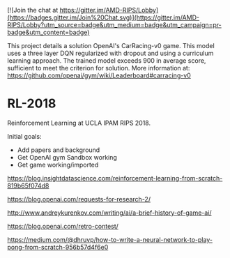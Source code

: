 [![Join the chat at https://gitter.im/AMD-RIPS/Lobby](https://badges.gitter.im/Join%20Chat.svg)](https://gitter.im/AMD-RIPS/Lobby?utm_source=badge&utm_medium=badge&utm_campaign=pr-badge&utm_content=badge)

This project details a solution OpenAI's CarRacing-v0 game. This model uses a three layer DQN regularized with dropout and using a curriculum learning approach. The trained model exceeds 900 in average score, sufficient to meet the criterion for solution. More information at: https://github.com/openai/gym/wiki/Leaderboard#carracing-v0

# RL-2018
Reinforcement Learning at UCLA IPAM RIPS 2018. 

Initial goals:
* Add papers and background
* Get OpenAI gym Sandbox working
* Get game working/imported

https://blog.insightdatascience.com/reinforcement-learning-from-scratch-819b65f074d8

https://blog.openai.com/requests-for-research-2/

http://www.andreykurenkov.com/writing/ai/a-brief-history-of-game-ai/

https://blog.openai.com/retro-contest/

https://medium.com/@dhruvp/how-to-write-a-neural-network-to-play-pong-from-scratch-956b57d4f6e0
